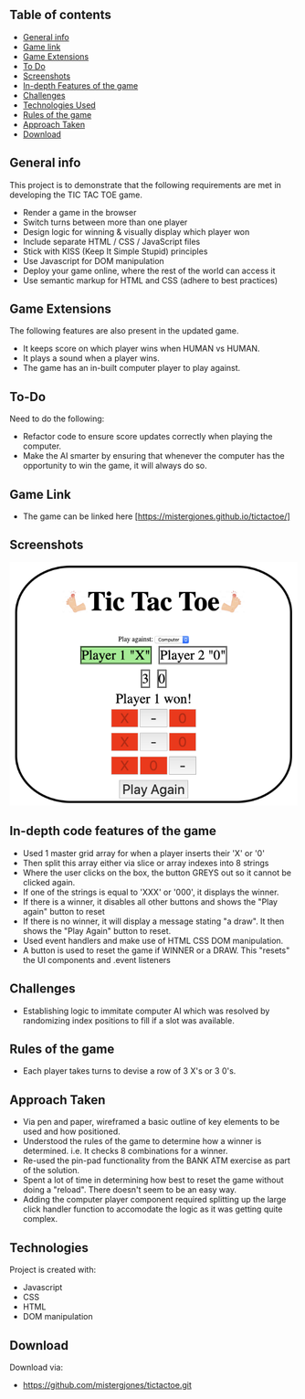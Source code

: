 ## Table of contents
* [General info](#general-info)
* [Game link](#gamelink)
* [Game Extensions](#game-extensions)
* [To Do](#to-do)
* [Screenshots](#screenshots)
* [In-depth Features of the game](#in-depth-features-of-the-game)
* [Challenges](#challenges)
* [Technologies Used](#technologies-used)
* [Rules of the game](#rules-of-the-game)
* [Approach Taken](#approach-taken)
* [Download](#download)

## General info
This project is to demonstrate that the following requirements are met in developing the TIC TAC TOE game.

* Render a game in the browser
* Switch turns between more than one player
* Design logic for winning & visually display which player won
* Include separate HTML / CSS / JavaScript files
* Stick with KISS (Keep It Simple Stupid) principles
* Use Javascript for DOM manipulation
* Deploy your game online, where the rest of the world can access it
* Use semantic markup for HTML and CSS (adhere to best practices)

## Game Extensions
The following features are also present in the updated game.
* It keeps score on which player wins when HUMAN vs HUMAN.
* It plays a sound when a player wins.
* The game has an in-built computer player to play against.

## To-Do
Need to do the following:
* Refactor code to ensure score updates correctly when playing the computer.
* Make the AI smarter by ensuring that whenever the computer has the opportunity to win the game, it will always do so.

## Game Link
* The game can be linked here
[https://mistergjones.github.io/tictactoe/]

## Screenshots
![Example screenshot](screenshot.png)


## In-depth code features of the game
* Used 1 master grid array for when a player inserts their 'X' or '0'
* Then split this array either via slice or array indexes into 8 strings
* Where the user clicks on the box, the button GREYS out so it cannot be clicked again.
* If one of the strings is equal to 'XXX' or '000', it displays the winner.
* If there is a winner, it disables all other buttons and shows the "Play again" button to reset
* If there is no winner, it will display a message stating "a draw". It then shows the "Play Again" button to reset.
* Used event handlers and make use of HTML CSS DOM manipulation.
* A button is used to reset the game if WINNER or a DRAW. This "resets" the UI components and .event listeners

## Challenges
* Establishing logic to immitate computer AI which was resolved by randomizing index positions to fill if a slot was available.

## Rules of the game
* Each player takes turns to devise a row of 3 X's or 3 0's.

## Approach Taken
* Via pen and paper, wireframed a basic outline of key elements to be used and how positioned.
* Understood the rules of the game to determine how a winner is determined. i.e. It checks 8 combinations for a winner.
* Re-used the pin-pad functionality from the BANK ATM exercise as part of the solution.
* Spent a lot of time in determining how best to reset the game without doing a "reload". There doesn't seem to be an easy way.
* Adding the computer player component required splitting up the large click handler function to accomodate the logic as it was getting quite complex.


## Technologies
Project is created with:
* Javascript
* CSS
* HTML
* DOM manipulation
	
## Download
Download via:

* https://github.com/mistergjones/tictactoe.git
